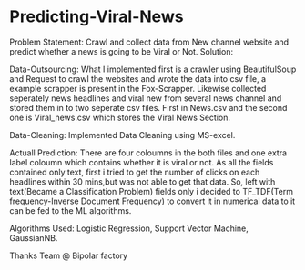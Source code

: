 # Predicting-Viral-News
Problem Statement: Crawl and collect data from New channel website and predict whether a news is going to be Viral or Not. Solution:

Data-Outsourcing: What I implemented first is a crawler using BeautifulSoup and Request to crawl the websites and wrote the data into csv file, a example scrapper is present in the Fox-Scrapper. Likewise collected seperately news headlines and viral new from several news channel and stored them in to two seperate csv files. First in News.csv and the second one is Viral_news.csv which stores the Viral News Section.

Data-Cleaning: Implemented Data Cleaning using MS-excel.

Actuall Prediction: There are four coloumns in the both files and one extra label coloumn which contains whether it is viral or not. As all the fields contained only text, first i tried to get the number of clicks on each headlines within 30 mins,but was not able to get that data. So, left with text(Became a Classification Problem) fields only i decided to TF_TDF(Term frequency-Inverse Document Frequency) to convert it in numerical data to it can be fed to the ML algorithms.

Algorithms Used: Logistic Regression, Support Vector Machine, GaussianNB.

Thanks Team @ Bipolar factory
